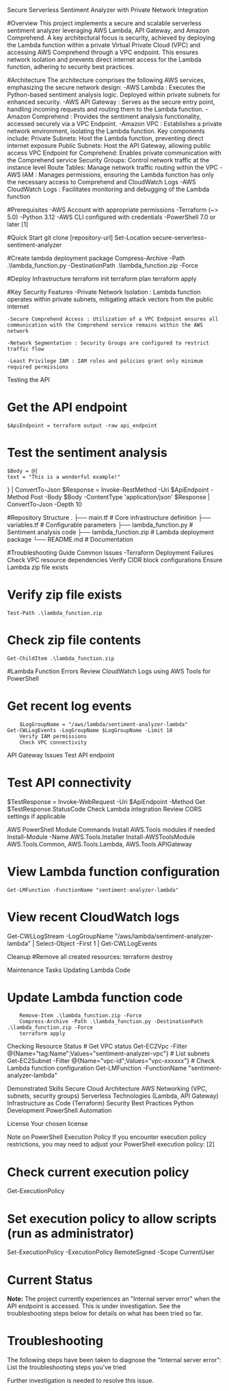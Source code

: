 Secure Serverless Sentiment Analyzer with Private Network Integration

#Overview
    This project implements a secure and scalable serverless sentiment analyzer leveraging AWS Lambda, API Gateway, and Amazon Comprehend. A key architectural focus is security, achieved by deploying the Lambda function within a private Virtual Private Cloud (VPC) and accessing AWS Comprehend through a VPC endpoint. This ensures network isolation and prevents direct internet access for the Lambda function, adhering to security best practices.

#Architecture
    The architecture comprises the following AWS services, emphasizing the secure network design:
        -AWS Lambda : Executes the Python-based sentiment analysis logic. Deployed within private subnets for enhanced security.
        -AWS API Gateway : Serves as the secure entry point, handling incoming requests and routing them to the Lambda function.
        -Amazon Comprehend : Provides the sentiment analysis functionality, accessed securely via a VPC Endpoint.
        -Amazon VPC : Establishes a private network environment, isolating the Lambda function. Key components include:
            Private Subnets: Host the Lambda function, preventing direct internet exposure
            Public Subnets: Host the API Gateway, allowing public access
            VPC Endpoint for Comprehend: Enables private communication with the Comprehend service
            Security Groups: Control network traffic at the instance level
            Route Tables: Manage network traffic routing within the VPC
        -AWS IAM : Manages permissions, ensuring the Lambda function has only the necessary access to Comprehend and CloudWatch Logs
        -AWS CloudWatch Logs : Facilitates monitoring and debugging of the Lambda function

#Prerequisites
    -AWS Account with appropriate permissions
    -Terraform (~> 5.0)
    -Python 3.12
    -AWS CLI configured with credentials
    -PowerShell 7.0 or later [1]

#Quick Start
    git clone [repository-url]
    Set-Location secure-serverless-sentiment-analyzer

#Create lambda deployment package 
    Compress-Archive -Path .\lambda_function.py -DestinationPath .\lambda_function.zip -Force

#Deploy Infrastructure
    terraform init
    terraform plan
    terraform apply

#Key Security Features
    -Private Network Isolation : Lambda function operates within private subnets, mitigating attack vectors from the public internet

    -Secure Comprehend Access : Utilization of a VPC Endpoint ensures all communication with the Comprehend service remains within the AWS network

    -Network Segmentation : Security Groups are configured to restrict traffic flow

    -Least Privilege IAM : IAM roles and policies grant only minimum required permissions

Testing the API
# Get the API endpoint
    $ApiEndpoint = terraform output -raw api_endpoint

# Test the sentiment analysis
    $Body = @{
    text = "This is a wonderful example!"
} | ConvertTo-Json
    $Response = Invoke-RestMethod -Uri $ApiEndpoint -Method Post -Body $Body -ContentType 'application/json'
    $Response | ConvertTo-Json -Depth 10

#Repository Structure
.
├── main.tf                 # Core infrastructure definition
├── variables.tf           # Configurable parameters
├── lambda_function.py     # Sentiment analysis code
├── lambda_function.zip    # Lambda deployment package
└── README.md             # Documentation

#Troubleshooting Guide
    Common Issues
        -Terraform Deployment Failures
            Check VPC resource dependencies
            Verify CIDR block configurations
            Ensure Lambda zip file exists

# Verify zip file exists
    Test-Path .\lambda_function.zip

# Check zip file contents
    Get-ChildItem .\lambda_function.zip

#Lambda Function Errors
        Review CloudWatch Logs using AWS Tools for PowerShell
# Get recent log events
        $LogGroupName = "/aws/lambda/sentiment-analyzer-lambda"
    Get-CWLLogEvents -LogGroupName $LogGroupName -Limit 10
        Verify IAM permissions
        Check VPC connectivity

API Gateway Issues
    Test API endpoint   
# Test API connectivity
$TestResponse = Invoke-WebRequest -Uri $ApiEndpoint -Method Get
$TestResponse.StatusCode
        Check Lambda integration
        Review CORS settings if applicable

AWS PowerShell Module Commands
    Install AWS.Tools modules if needed
    Install-Module -Name AWS.Tools.Installer
    Install-AWSToolsModule AWS.Tools.Common, AWS.Tools.Lambda, AWS.Tools.APIGateway
# View Lambda function configuration
    Get-LMFunction -FunctionName "sentiment-analyzer-lambda"
# View recent CloudWatch logs
Get-CWLLogStream -LogGroupName "/aws/lambda/sentiment-analyzer-lambda" | 
    Select-Object -First 1 | 
    Get-CWLLogEvents

Cleanup
    #Remove all created resources:
        terraform destroy

Maintenance Tasks
    Updating Lambda Code
# Update Lambda function code
        Remove-Item .\lambda_function.zip -Force
        Compress-Archive -Path .\lambda_function.py -DestinationPath .\lambda_function.zip -Force
        terraform apply

Checking Resource Status
    # Get VPC status
        Get-EC2Vpc -Filter @{Name="tag:Name";Values="sentiment-analyzer-vpc"}
    # List subnets
        Get-EC2Subnet -Filter @{Name="vpc-id";Values="vpc-xxxxxx"}
    # Check Lambda function configuration
        Get-LMFunction -FunctionName "sentiment-analyzer-lambda"

Demonstrated Skills
    Secure Cloud Architecture
    AWS Networking (VPC, subnets, security groups)
    Serverless Technologies (Lambda, API Gateway)
    Infrastructure as Code (Terraform)
    Security Best Practices
    Python Development
    PowerShell Automation

License
Your chosen license

Note on PowerShell Execution Policy
If you encounter execution policy restrictions, you may need to adjust your PowerShell execution policy: [2]

# Check current execution policy
Get-ExecutionPolicy

# Set execution policy to allow scripts (run as administrator)
Set-ExecutionPolicy -ExecutionPolicy RemoteSigned -Scope CurrentUser

# Current Status

**Note:** The project currently experiences an "Internal server error" when the API endpoint is accessed. This is under investigation. See the troubleshooting steps below for details on what has been tried so far.

# Troubleshooting

The following steps have been taken to diagnose the "Internal server error":
 List the troubleshooting steps you've tried

Further investigation is needed to resolve this issue.